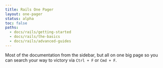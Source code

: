 ```yaml
---
title: Rails One Pager
layout: one-pager
status: alpha
toc: false
paths:
  - docs/rails/getting-started
  - docs/rails/the-basics
  - docs/rails/advanced-guides
---
```


Most of the documentation from the sidebar, but all on one big page so you can search your way to victory via `Ctrl + F` or `Cmd + F`.